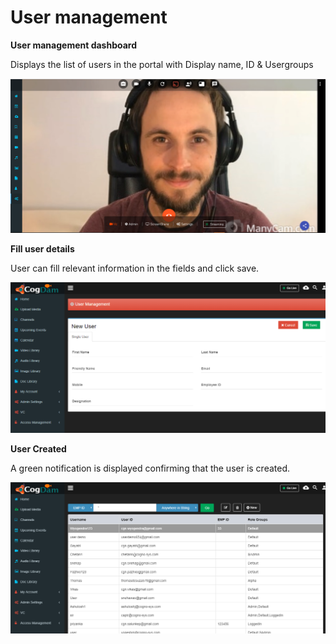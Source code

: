 # User management

**User management dashboard**

Displays the list of users in the portal with Display name, ID & Usergroups

![](../../.gitbook/assets/image%20%2887%29.png)

**Fill user details**

User can fill relevant information in the fields and click save.

![](../../.gitbook/assets/image%20%2818%29.png)

**User Created**

A green notification is displayed confirming that the user is created.

![](../../.gitbook/assets/image%20%2886%29.png)

